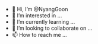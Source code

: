 - 👋 Hi, I’m @NyangGoon
- 👀 I’m interested in ...
- 🌱 I’m currently learning ...
- 💞️ I’m looking to collaborate on ...
- 📫 How to reach me ...

<!---
NyangGoon/NyangGoon is a ✨ special ✨ repository because its `README.md` (this file) appears on your GitHub profile.
You can click the Preview link to take a look at your changes.
--->
